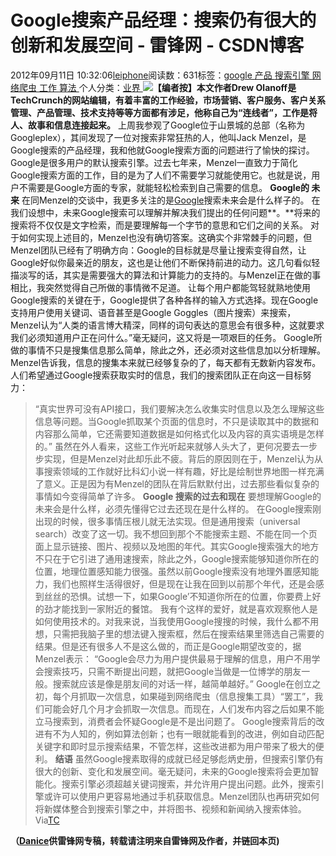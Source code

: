 
# Google搜索产品经理：搜索仍有很大的创新和发展空间 - 雷锋网 - CSDN博客


2012年09月11日 10:32:06[leiphone](https://me.csdn.net/leiphone)阅读数：631标签：[google																](https://so.csdn.net/so/search/s.do?q=google&t=blog)[产品																](https://so.csdn.net/so/search/s.do?q=产品&t=blog)[搜索引擎																](https://so.csdn.net/so/search/s.do?q=搜索引擎&t=blog)[网络爬虫																](https://so.csdn.net/so/search/s.do?q=网络爬虫&t=blog)[工作																](https://so.csdn.net/so/search/s.do?q=工作&t=blog)[算法																](https://so.csdn.net/so/search/s.do?q=算法&t=blog)[
							](https://so.csdn.net/so/search/s.do?q=工作&t=blog)[
																					](https://so.csdn.net/so/search/s.do?q=网络爬虫&t=blog)个人分类：[业界																](https://blog.csdn.net/leiphone/article/category/873390)
[
																								](https://so.csdn.net/so/search/s.do?q=网络爬虫&t=blog)
[
				](https://so.csdn.net/so/search/s.do?q=搜索引擎&t=blog)
[
			](https://so.csdn.net/so/search/s.do?q=搜索引擎&t=blog)
[
		](https://so.csdn.net/so/search/s.do?q=产品&t=blog)
[
	](https://so.csdn.net/so/search/s.do?q=google&t=blog)
![](http://www.leiphone.com/wp-content/uploads/2012/09/google1-150x150.jpg)**【编者按】本文作者Drew Olanoff是TechCrunch的网站编辑，有着丰富的工作经验，市场营销、客户服务、客户关系管理、产品管理、技术支持等等方面都有涉足，他称自己为“连线者”，工作是将人、故事和信息连接起来。**
上周我参观了Google位于山景城的总部（名称为Googleplex），其间发现了一位对搜索非常狂热的人，他叫Jack Menzel，是Google搜索的产品经理，我和他就Google搜索方面的问题进行了愉快的探讨。
Google是很多用户的默认搜索引擎。过去七年来，Menzel一直致力于简化Google搜索方面的工作，目的是为了人们不需要学习就能使用它。也就是说，用户不需要是Google方面的专家，就能轻松检索到自己需要的信息。
**Google的 未来**
在同Menzel的交谈中，我更多关注的是[Google](http://www.leiphone.com/tag/google)搜索未来会是什么样子的。
在我们设想中，未来Google搜索可以理解并解决我们提出的任何问题**。**将来的搜索将不仅仅是文字检索，而是要理解每一个字节的意思和它们之间的关系。
对于如何实现上述目的，Menzel也没有确切答案。这确实个非常棘手的问题，但Menzel团队已经有了明确方向：Google的目标就是尽量让搜索变得自然，让Google好似你最亲近的朋友，这也是让他们不断保持前进的动力。这几句看似轻描淡写的话，其实是需要强大的算法和计算能力的支持的。与Menzel正在做的事相比，我突然觉得自己所做的事情微不足道。
让每个用户都能驾轻就熟地使用Google搜索的关键在于，Google提供了各种各样的输入方式选择。现在Google支持用户使用关键词、语音甚至是Google Goggles（图片搜索）来搜索，Menzel认为“人类的语言博大精深，同样的词句表达的意思会有很多种，这就要求我们必须知道用户正在问什么。”毫无疑问，这又将是一项艰巨的任务。
Google所做的事情不只是搜集信息那么简单，除此之外，还必须对这些信息加以分析理解。Menzel告诉我，信息的搜集本来就已经够复杂的了，每天都有无数新内容发布。人们希望通过Google搜索获取实时的信息，我们的搜索团队正在向这一目标努力：
> “真实世界可没有API接口，我们要解决怎么收集实时信息以及怎么理解这些信息等问题。当Google抓取某个页面的信息时，不只是读取其中的数据和内容那么简单，它还需要知道数据是如何格式化以及内容的真实语境是怎样的。”
虽然在外人看来，这些工作光听起来就够人头大了，更何况要去一步步实现，但是Menzel对此却乐此不疲。背后的原因则在于，Menzel认为从事搜索领域的工作就好比科幻小说一样有趣，好比是绘制世界地图一样充满了意义。正是因为有Menzel的团队在背后默默付出，过去那些看似复杂的事情如今变得简单了许多。
**Google 搜索的过去和现在**
要想理解Google的未来会是什么样，必须先懂得它过去还现在是什么样的。
在Google搜索刚出现的时候，很多事情压根儿就无法实现。但是通用搜索（universal search）改变了这一切。我不想回到那个不能搜索主题、不能在同一个页面上显示链接、图片、视频以及地图的年代。其实Google搜索强大的地方不只在于它引进了通用速搜索，除此之外，Google搜索能够知道你所在的位置，地理位置感知能力很强。虽然以前Google搜索没有地理外置感知能力，我们也照样生活得很好，但是现在让我在回到以前那个年代，还是会感到丝丝的恐惧。试想一下，如果Google’不知道你所在的位置，你要费上好的劲才能找到一家附近的餐馆。
我有个这样的爱好，就是喜欢观察他人是如何使用技术的。对我来说，当我使用Google搜搜的时候，我什么都不用想，只需把我脑子里的想法键入搜索框，然后在搜索结果里筛选自己需要的结果。但是还有很多人不是这么做的，而正是Google期望改变的，据Menzel表示：
> “Google会尽力为用户提供最易于理解的信息，用户不用学会搜索技巧，只需不断提出问题，就把Google当做是一位博学的朋友一般。搜索就应该是像是朋友间的对话一样，越简单越好。”
Google在创立之初，每个月抓取一次信息，如果碰到网络爬虫（信息搜集工具）“罢工”，我们可能会好几个月才会抓取一次信息。而现在，人们发布内容之后如果不能立马搜索到，消费者会怀疑Google是不是出问题了。
Google搜索背后的改进有不为人知的，例如算法创新；也有一眼就能看到的改进，例如自动匹配关键字和即时显示搜索结果，不管怎样，这些改进都为用户带来了极大的便利。
**结语**
虽然Google搜素取得的成就已经足够彪炳史册，但搜索引擎仍有很大的创新、变化和发展空间。毫无疑问，未来的Google搜索将会更加智能化。搜索引擎必须超越关键词搜索，并允许用户提出问题。此外，搜索引擎或许可以使用户更容易地通过手机获取信息。Menzel团队也再研究如何将新媒体整合到搜索引擎之中，并将图书、视频和新闻纳入搜索体验。
Via[TC]()

**（****[Danice](http://www.leiphone.com/author/danice)****供****雷锋网****专稿，转载请注明来自雷锋网及作者，并链回本页)**

